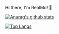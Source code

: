 Hi there, I'm RealMo! 👋

[![Anurag's github stats](https://github-readme-stats.vercel.app/api?username=RealMoMo&count_private=true&show_icons=true&theme=dracula)](https://github.com/anuraghazra/github-readme-stats)

[![Top Langs](https://github-readme-stats.vercel.app/api/top-langs/?username=RealMoMo&theme=cobalt)](https://github.com/anuraghazra/github-readme-stats)